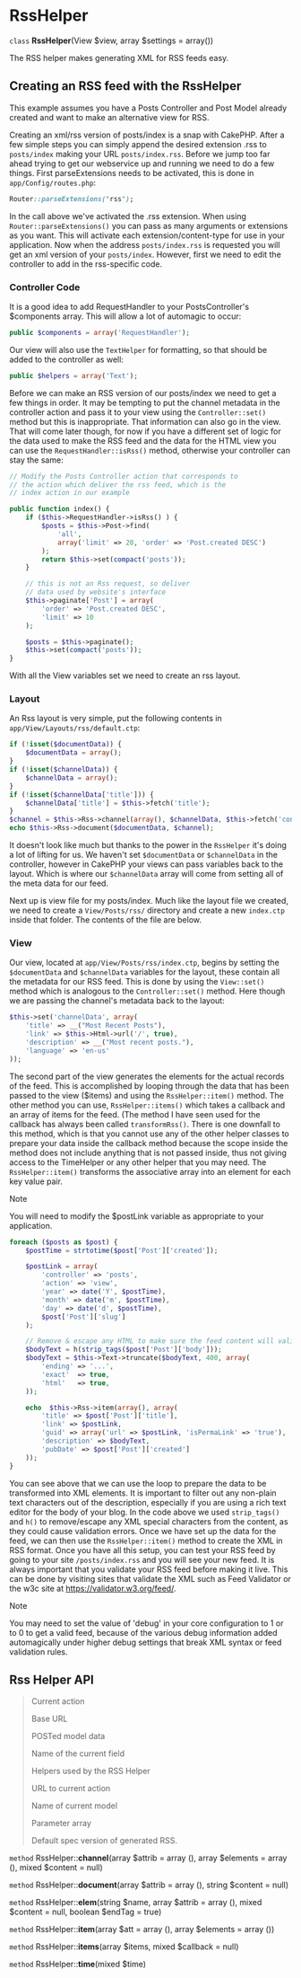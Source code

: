 # RssHelper

`class` **RssHelper**(View $view, array $settings = array())

The RSS helper makes generating XML for RSS feeds easy.

## Creating an RSS feed with the RssHelper

This example assumes you have a Posts Controller and Post Model
already created and want to make an alternative view for RSS.

Creating an xml/rss version of posts/index is a snap with CakePHP.
After a few simple steps you can simply append the desired
extension .rss to `posts/index` making your URL `posts/index.rss`.
Before we jump too far ahead trying to get our webservice up and
running we need to do a few things. First parseExtensions needs to
be activated, this is done in `app/Config/routes.php`:

``` css
Router::parseExtensions('rss');
```

In the call above we've activated the .rss extension. When using
`Router::parseExtensions()` you can pass as many arguments or
extensions as you want. This will activate each
extension/content-type for use in your application. Now when the
address `posts/index.rss` is requested you will get an xml version of
your `posts/index`. However, first we need to edit the controller to
add in the rss-specific code.

### Controller Code

It is a good idea to add RequestHandler to your PostsController's
\$components array. This will allow a lot of automagic to occur:

``` php
public $components = array('RequestHandler');
```

Our view will also use the `TextHelper` for formatting, so that
should be added to the controller as well:

``` php
public $helpers = array('Text');
```

Before we can make an RSS version of our posts/index we need to get
a few things in order. It may be tempting to put the channel
metadata in the controller action and pass it to your view using
the `Controller::set()` method but this is inappropriate. That
information can also go in the view. That will come later though,
for now if you have a different set of logic for the data used to
make the RSS feed and the data for the HTML view you can use the
`RequestHandler::isRss()` method, otherwise your controller can stay
the same:

``` php
// Modify the Posts Controller action that corresponds to
// the action which deliver the rss feed, which is the
// index action in our example

public function index() {
    if ($this->RequestHandler->isRss() ) {
        $posts = $this->Post->find(
            'all',
            array('limit' => 20, 'order' => 'Post.created DESC')
        );
        return $this->set(compact('posts'));
    }

    // this is not an Rss request, so deliver
    // data used by website's interface
    $this->paginate['Post'] = array(
        'order' => 'Post.created DESC',
        'limit' => 10
    );

    $posts = $this->paginate();
    $this->set(compact('posts'));
}
```

With all the View variables set we need to create an rss layout.

### Layout

An Rss layout is very simple, put the following contents in
`app/View/Layouts/rss/default.ctp`:

``` php
if (!isset($documentData)) {
    $documentData = array();
}
if (!isset($channelData)) {
    $channelData = array();
}
if (!isset($channelData['title'])) {
    $channelData['title'] = $this->fetch('title');
}
$channel = $this->Rss->channel(array(), $channelData, $this->fetch('content'));
echo $this->Rss->document($documentData, $channel);
```

It doesn't look like much but thanks to the power in the `RssHelper`
it's doing a lot of lifting for us. We haven't set `$documentData` or
`$channelData` in the controller, however in CakePHP your views
can pass variables back to the layout. Which is where our
`$channelData` array will come from setting all of the meta data for
our feed.

Next up is view file for my posts/index. Much like the layout file
we created, we need to create a `View/Posts/rss/` directory and
create a new `index.ctp` inside that folder. The contents of the file
are below.

### View

Our view, located at `app/View/Posts/rss/index.ctp`, begins by
setting the `$documentData` and `$channelData` variables for the
layout, these contain all the metadata for our RSS feed. This is
done by using the `View::set()` method which is analogous to the
`Controller::set()` method. Here though we are passing the channel's
metadata back to the layout:

``` php
$this->set('channelData', array(
    'title' => __("Most Recent Posts"),
    'link' => $this->Html->url('/', true),
    'description' => __("Most recent posts."),
    'language' => 'en-us'
));
```

The second part of the view generates the elements for the actual
records of the feed. This is accomplished by looping through the
data that has been passed to the view (\$items) and using the
`RssHelper::item()` method. The other method you can use,
`RssHelper::items()` which takes a callback and an array of items for
the feed. (The method I have seen used for the callback has always
been called `transformRss()`. There is one downfall to this method,
which is that you cannot use any of the other helper classes to
prepare your data inside the callback method because the scope
inside the method does not include anything that is not passed
inside, thus not giving access to the TimeHelper or any other
helper that you may need. The `RssHelper::item()` transforms the
associative array into an element for each key value pair.

> [!NOTE]
> You will need to modify the \$postLink variable as appropriate to
> your application.

``` php
foreach ($posts as $post) {
    $postTime = strtotime($post['Post']['created']);

    $postLink = array(
        'controller' => 'posts',
        'action' => 'view',
        'year' => date('Y', $postTime),
        'month' => date('m', $postTime),
        'day' => date('d', $postTime),
        $post['Post']['slug']
    );

    // Remove & escape any HTML to make sure the feed content will validate.
    $bodyText = h(strip_tags($post['Post']['body']));
    $bodyText = $this->Text->truncate($bodyText, 400, array(
        'ending' => '...',
        'exact'  => true,
        'html'   => true,
    ));

    echo  $this->Rss->item(array(), array(
        'title' => $post['Post']['title'],
        'link' => $postLink,
        'guid' => array('url' => $postLink, 'isPermaLink' => 'true'),
        'description' => $bodyText,
        'pubDate' => $post['Post']['created']
    ));
}
```

You can see above that we can use the loop to prepare the data to be transformed
into XML elements. It is important to filter out any non-plain text characters
out of the description, especially if you are using a rich text editor for the
body of your blog. In the code above we used `strip_tags()` and
`h()` to remove/escape any XML special characters from the content,
as they could cause validation errors. Once we have set up the data for the
feed, we can then use the `RssHelper::item()` method to create the XML
in RSS format. Once you have all this setup, you can test your RSS feed by going
to your site `/posts/index.rss` and you will see your new feed. It is always
important that you validate your RSS feed before making it live. This can be
done by visiting sites that validate the XML such as Feed Validator or the w3c
site at <https://validator.w3.org/feed/>.

> [!NOTE]
> You may need to set the value of 'debug' in your core configuration
> to 1 or to 0 to get a valid feed, because of the various debug
> information added automagically under higher debug settings that
> break XML syntax or feed validation rules.

## Rss Helper API

> Current action
>
> Base URL
>
> POSTed model data
>
> Name of the current field
>
> Helpers used by the RSS Helper
>
> URL to current action
>
> Name of current model
>
> Parameter array
>
> Default spec version of generated RSS.

`method` RssHelper::**channel**(array $attrib = array (), array $elements = array (), mixed $content = null)

`method` RssHelper::**document**(array $attrib = array (), string $content = null)

`method` RssHelper::**elem**(string $name, array $attrib = array (), mixed $content = null, boolean $endTag = true)

`method` RssHelper::**item**(array $att = array (), array $elements = array ())

`method` RssHelper::**items**(array $items, mixed $callback = null)

`method` RssHelper::**time**(mixed $time)
